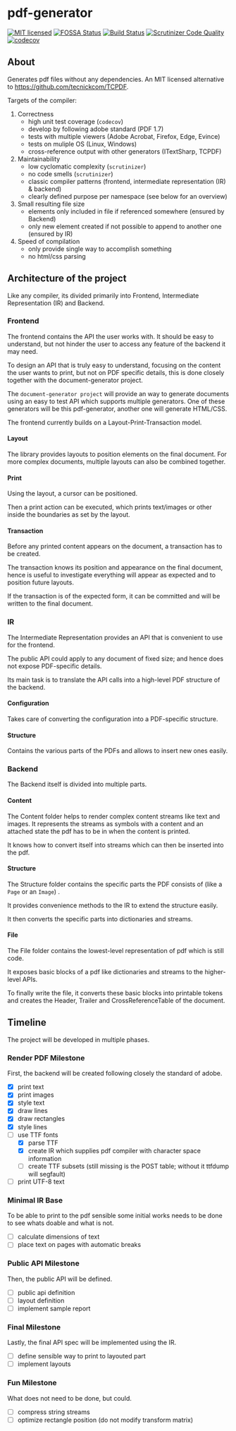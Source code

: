 # pdf-generator
[![MIT licensed](https://img.shields.io/badge/license-MIT-blue.svg)](./LICENSE) 
[![FOSSA Status](https://app.fossa.io/api/projects/git%2Bgithub.com%2Ffamoser%2Fpdf-generator.svg?type=shield)](https://app.fossa.io/projects/git%2Bgithub.com%2Ffamoser%2Fpdf-generator?ref=badge_shield)
[![Build Status](https://travis-ci.org/famoser/pdf-generator.svg?branch=master)](https://travis-ci.org/famoser/pdf-generator)
[![Scrutinizer Code Quality](https://scrutinizer-ci.com/g/famoser/pdf-generator/badges/quality-score.png?b=master)](https://scrutinizer-ci.com/g/famoser/pdf-generator/?branch=master)
[![codecov](https://codecov.io/gh/famoser/pdf-generator/branch/master/graph/badge.svg)](https://codecov.io/gh/famoser/pdf-generator) 


## About
Generates pdf files without any dependencies. An MIT licensed alternative to https://github.com/tecnickcom/TCPDF.

Targets of the compiler:
1. Correctness
    - high unit test coverage (`codecov`)
    - develop by following adobe standard (PDF 1.7)
    - tests with multiple viewers (Adobe Acrobat, Firefox, Edge, Evince)
    - tests on muliple OS (Linux, Windows)
    - cross-reference output with other generators (ITextSharp, TCPDF)
2. Maintainability
    - low cyclomatic complexity (`scrutinizer`)
    - no code smells (`scrutinizer`)
    - classic compiler patterns (frontend, intermediate representation (IR) & backend)
    - clearly defined purpose per namespace (see below for an overview)
3. Small resulting file size
    - elements only included in file if referenced somewhere (ensured by Backend)
    - only new element created if not possible to append to another one (ensured by IR)
4. Speed of compilation
    - only provide single way to accomplish something 
    - no html/css parsing

## Architecture of the project

Like any compiler, its divided primarily into Frontend, Intermediate Representation (IR) and Backend.

### Frontend
The frontend contains the API the user works with. It should be easy to understand, 
but not hinder the user to access any feature of the backend it may need.

To design an API that is truly easy to understand, 
focusing on the content the user wants to print, but not on PDF specific details,
this is done closely together with the document-generator project.

The `document-generator project` will provide an way to generate documents
using an easy to test API which supports multiple generators.
One of these generators will be this pdf-generator, another one will generate HTML/CSS.

The frontend currently builds on a Layout-Print-Transaction model.

#### Layout
The library provides layouts to position elements on the final document.
For more complex documents, multiple layouts can also be combined together.

#### Print
Using the layout, a cursor can be positioned.

Then a print action can be executed, which prints text/images or other inside the boundaries as set by the layout.

#### Transaction
Before any printed content appears on the document, a transaction has to be created.

The transaction knows its position and appearance on the final document, 
hence is useful to investigate everything will appear as expected and to position future layouts.


If the transaction is of the expected form, it can be committed and will be written to the final document.

### IR
The Intermediate Representation provides an API that is convenient to use for the frontend.

The public API could apply to any document of fixed size;
and hence does not expose PDF-specific details.

Its main task is to translate the API calls into a high-level PDF structure of the backend.

#### Configuration
Takes care of converting the configuration into a PDF-specific structure.

#### Structure
Contains the various parts of the PDFs and allows to insert new ones easily. 

### Backend
The Backend itself is divided into multiple parts.

#### Content
The Content folder helps to render complex content streams like text and images.
It represents the streams as symbols with a content and an attached state the pdf has to be in when the content is printed.

It knows how to convert itself into streams which can then be inserted into the pdf.

#### Structure
The Structure folder contains the specific parts the PDF consists of (like a `Page` or an `Image`) .

It provides convenience methods to the IR to extend the structure easily.

It then converts the specific parts into dictionaries and streams.

#### File
The File folder contains the lowest-level representation of pdf which is still code.

It exposes basic blocks of a pdf like dictionaries and streams to the higher-level APIs.

To finally write the file, it converts these basic blocks into printable tokens
and creates the Header, Trailer and CrossReferenceTable of the document.

## Timeline

The project will be developed in multiple phases. 

### Render PDF Milestone
First, the backend will be created following closely the standard of adobe.

- [x] print text
- [x] print images
- [x] style text
- [x] draw lines
- [x] draw rectangles
- [x] style lines 
- [ ] use TTF fonts
    - [x] parse TTF
    - [x] create IR which supplies pdf compiler with character space information
    - [ ] create TTF subsets (still missing is the POST table; without it ttfdump will segfault)
- [ ] print UTF-8 text

### Minimal IR Base
To be able to print to the pdf sensible some initial works needs to be done to see whats doable and what is not.

- [ ] calculate dimensions of text
- [ ] place text on pages with automatic breaks

### Public API Milestone
Then, the public API will be defined.

- [ ] public api definition
- [ ] layout definition
- [ ] implement sample report

### Final Milestone
Lastly, the final API spec will be implemented using the IR.

- [ ] define sensible way to print to layouted part
- [ ] implement layouts

### Fun Milestone
What does not need to be done, but could.

- [ ] compress string streams
- [ ] optimize rectangle position (do not modify transform matrix)